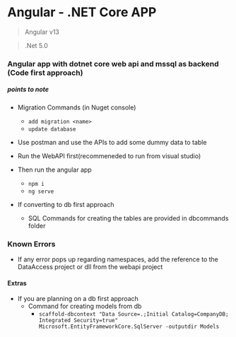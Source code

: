 # Angular - .NET Core APP

> Angular v13

> .Net 5.0

### Angular app with dotnet core web api and mssql as backend (Code first approach)

##### _points to note_

- Migration Commands (in Nuget console)
  - `add migration <name>`
  - `update database`
- Use postman and use the APIs to add some dummy data to table
- Run the WebAPI first(recommeneded to run from visual studio)
- Then run the angular app

  - `npm i`
  - `ng serve`

- If converting to db first approach
  - SQL Commands for creating the tables are provided in dbcommands folder

### Known Errors

- If any error pops up regarding namespaces, add the reference to the DataAccess project or dll from the webapi project

#### Extras

- If you are planning on a db first approach
  - Command for creating models from db
    - `scaffold-dbcontext "Data Source=.;Initial Catalog=CompanyDB; Integrated Security=true" Microsoft.EntityFrameworkCore.SqlServer -outputdir Models`
